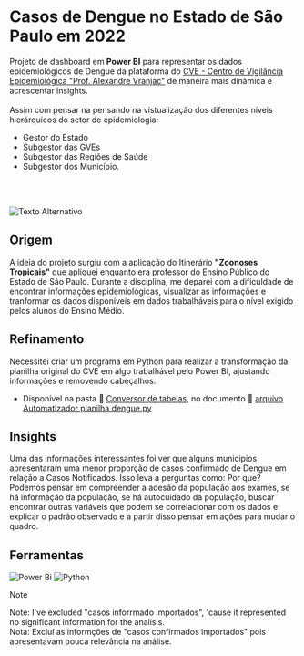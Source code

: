 # Casos de Dengue no Estado de São Paulo em 2022
  Projeto de dashboard em **Power BI** para representar os dados epidemiológicos de Dengue da plataforma do [CVE - Centro de Vigilância Epidemiológica "Prof. Alexandre Vranjac"](https://www.saude.sp.gov.br/cve-centro-de-vigilancia-epidemiologica-prof.-alexandre-vranjac/areas-de-vigilancia/doencas-de-transmissao-por-vetores-e-zoonoses/agravos/) de maneira mais dinâmica e acrescentar insights. <br>
  <br>
  Assim com pensar na pensando na vistualização dos diferentes níveis hierárquicos do setor de epidemiologia:
- Gestor do Estado
- Subgestor das GVEs
- Subgestor das Regiões de Saúde
- Subgestor dos Município.
 <br>
 <br>
 
  ![Texto Alternativo](https://raw.githubusercontent.com/Edgard-Lopes/Casos-de-Dengue-no-Estado-de-Sao-Paulo-em-2022/refs/heads/main/Imagens/Dashboard%20-%20Dados%20epidemiol%C3%B3gicos.jpg)

## Origem
  A ideia do projeto surgiu com a aplicação do Itinerário **"Zoonoses Tropicais"** que apliquei enquanto era professor do Ensino Público do Estado de São Paulo. Durante a disciplina, me deparei com a dificuldade de encontrar informações epidemiológicas, visualizar as informações e tranformar os dados disponíveis em dados trabalháveis para o nível exigido pelos alunos do Ensino Médio.

## Refinamento
Necessitei criar um programa em Python para realizar a transformação da planilha original do CVE em algo trabalhável pelo Power BI, ajustando informações e removendo cabeçalhos. <br>
+ Disponível na pasta :file_folder: [Conversor de tabelas](https://github.com/Edgard-Lopes/Casos-de-Dengue-no-Estado-de-Sao-Paulo-em-2022/tree/main/Conversor%20de%20tabelas), no documento :page_facing_up: [arquivo Automatizador planilha dengue.py](https://github.com/Edgard-Lopes/Casos-de-Dengue-no-Estado-de-Sao-Paulo-em-2022/blob/main/Conversor%20de%20tabelas/Automatizador%20planilha%20dengue.py)

## Insights
  Uma das informações interessantes foi ver que alguns municipios apresentaram uma menor proporção de casos confirmado de Dengue em relação a Casos Notificados. Isso leva a perguntas como: Por que? Podemos pensar em compreender a adesão da população aos exames, se há informação da população, se há autocuidado da população, buscar encontrar outras variáveis que podem se correlacionar com os dados e explicar o padrão observado e a partir disso pensar em ações para mudar o quadro.

## Ferramentas
![Power Bi](https://img.shields.io/badge/power_bi-F2C811?style=for-the-badge&logo=powerbi&logoColor=black)
![Python](https://img.shields.io/badge/python-3670A0?style=for-the-badge&logo=python&logoColor=ffdd54)

> [!NOTE]   
> Note: I've excluded "casos inforrmado importados", 'cause it represented no significant information for the analisis. <br>
> Nota: Excluí as informções de "casos confirmados importados" pois apresentavam pouca relevância na análise.
